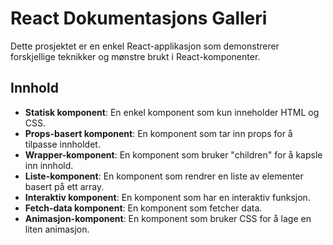 # React Dokumentasjons Galleri

Dette prosjektet er en enkel React-applikasjon som demonstrerer forskjellige teknikker og mønstre brukt i React-komponenter.

## Innhold

- **Statisk komponent**: En enkel komponent som kun inneholder HTML og CSS.
- **Props-basert komponent**: En komponent som tar inn props for å tilpasse innholdet.
- **Wrapper-komponent**: En komponent som bruker "children" for å kapsle inn innhold.
- **Liste-komponent**: En komponent som rendrer en liste av elementer basert på ett array.
- **Interaktiv komponent**: En komponent som har en interaktiv funksjon.
- **Fetch-data komponent**: En komponent som fetcher data.
- **Animasjon-komponent**: En komponent som bruker CSS for å lage en liten animasjon.


